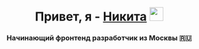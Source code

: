 <h1 align="center">Привет, я - <a href="https://daniilshat.ru/" target="_blank">Никита</a> 
<img src="https://github.com/blackcater/blackcater/raw/main/images/Hi.gif" height="32"/></h1>
<h3 align="center">Начинающий фронтенд разработчик из Москвы 🇷🇺</h3>
